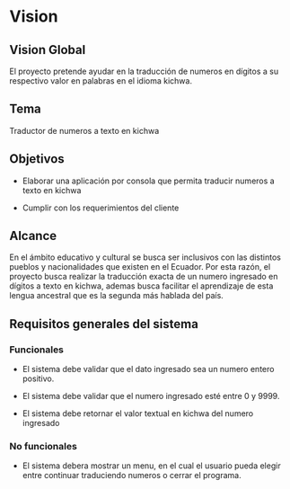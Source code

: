 # Vision

## Vision Global

El proyecto pretende ayudar en la traducción de numeros en dígitos a su respectivo valor en palabras en el idioma kichwa.

## Tema

Traductor de numeros a texto en kichwa

## Objetivos

- Elaborar una aplicación por consola que permita traducir numeros a texto en kichwa

- Cumplir con los requerimientos del cliente

## Alcance

En el ámbito educativo y cultural se busca ser inclusivos con las distintos pueblos y nacionalidades que existen en el Ecuador. Por esta razón, el proyecto busca realizar la traducción exacta de un numero ingresado en dígitos a texto en kichwa, ademas busca facilitar el aprendizaje de esta lengua ancestral que es la segunda más hablada del país.

## Requisitos generales del sistema

### Funcionales

- El sistema debe validar que el dato ingresado sea un numero entero positivo.

- El sistema debe validar que el numero ingresado esté entre 0 y 9999.

- El sistema debe retornar el valor textual en kichwa del numero ingresado

### No funcionales

- El sistema debera mostrar un menu, en el cual el usuario pueda elegir entre continuar traduciendo numeros o cerrar el programa.

